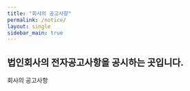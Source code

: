 ```yaml
---
title: "회사의 공고사항"
permalink: /notice/
layout: single
sidebar_main: true
---
```



## 법인회사의 전자공고사항을 공시하는 곳입니다.

회사의 공고사항
